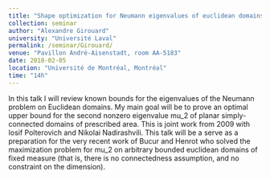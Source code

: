 ```yaml
---
title: "Shape optimization for Neumann eigenvalues of euclidean domains"
collection: seminar
author: "Alexandre Girouard"
university: "Université Laval"
permalink: /seminar/Girouard/
venue: "Pavillon André-Aisenstadt, room AA-5183"
date: 2018-02-05
location: "Université de Montréal, Montréal"
time: "14h"
---
```


 In this talk I will review known bounds for the eigenvalues of the Neumann problem on Euclidean domains. My main goal will be to prove an optimal upper bound for the second nonzero eigenvalue mu_2 of planar simply-connected domains of prescribed area. This is joint work from 2009 with Iosif Polterovich and Nikolai Nadirashvili. This talk will be a serve as a preparation for the very recent work of Bucur and Henrot who solved the maximization problem for mu_2 on arbitrary bounded euclidean domains of fixed measure (that is, there is no connectedness assumption, and no constraint on the dimension). 
